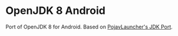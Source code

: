 # OpenJDK 8 Android
Port of OpenJDK 8 for Android. Based on [PojavLauncher's JDK Port](https://github.com/PojavLauncherTeam/openjdk-multiarch-jdk8u).
